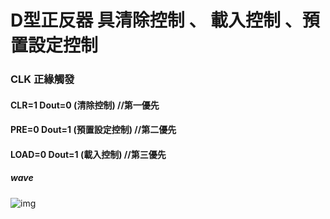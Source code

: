 # D型正反器 具清除控制 、 載入控制 、預置設定控制
### CLK 正緣觸發
#### CLR=1 Dout=0 (清除控制) //第一優先
#### PRE=0 Dout=1 (預置設定控制) //第二優先
#### LOAD=0 Dout=1 (載入控制) //第三優先

##### wave
![img]()
